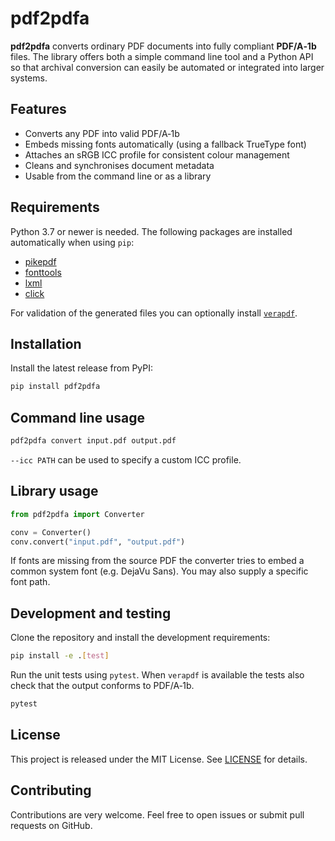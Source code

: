 # pdf2pdfa

**pdf2pdfa** converts ordinary PDF documents into fully compliant **PDF/A‑1b** files. The library offers both a simple command line tool and a Python API so that archival conversion can easily be automated or integrated into larger systems.

## Features

- Converts any PDF into valid PDF/A‑1b
- Embeds missing fonts automatically (using a fallback TrueType font)
- Attaches an sRGB ICC profile for consistent colour management
- Cleans and synchronises document metadata
- Usable from the command line or as a library

## Requirements

Python 3.7 or newer is needed. The following packages are installed automatically when using `pip`:

- [pikepdf](https://pikepdf.readthedocs.io/)
- [fonttools](https://github.com/fonttools/fonttools)
- [lxml](https://lxml.de/)
- [click](https://click.palletsprojects.com/)

For validation of the generated files you can optionally install [`verapdf`](https://github.com/veraPDF/veraPDF-library).

## Installation

Install the latest release from PyPI:

```bash
pip install pdf2pdfa
```

## Command line usage

```bash
pdf2pdfa convert input.pdf output.pdf
```

`--icc PATH` can be used to specify a custom ICC profile.

## Library usage

```python
from pdf2pdfa import Converter

conv = Converter()
conv.convert("input.pdf", "output.pdf")
```

If fonts are missing from the source PDF the converter tries to embed a common system font (e.g. DejaVu Sans). You may also supply a specific font path.

## Development and testing

Clone the repository and install the development requirements:

```bash
pip install -e .[test]
```

Run the unit tests using `pytest`. When `verapdf` is available the tests also check that the output conforms to PDF/A‑1b.

```bash
pytest
```

## License

This project is released under the MIT License. See [LICENSE](LICENSE) for details.

## Contributing

Contributions are very welcome. Feel free to open issues or submit pull requests on GitHub.

